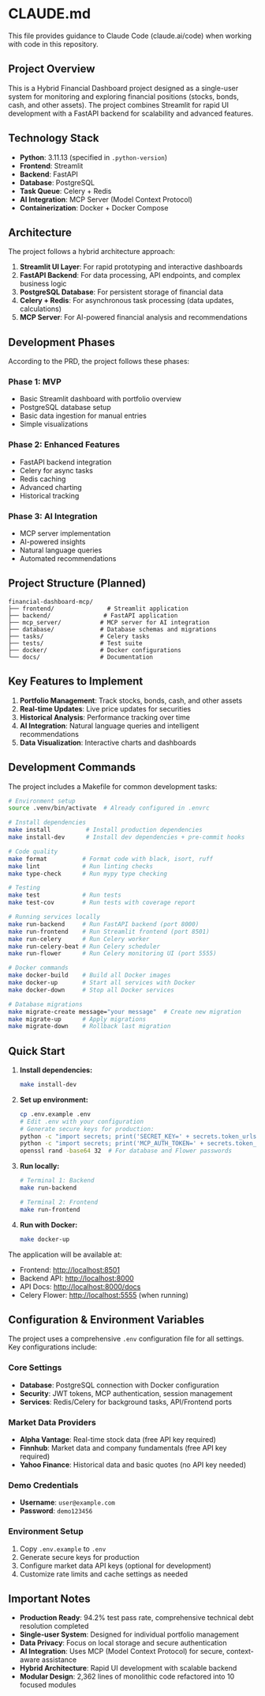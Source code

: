 # CLAUDE.md

This file provides guidance to Claude Code (claude.ai/code) when working with code in this repository.

## Project Overview

This is a Hybrid Financial Dashboard project designed as a single-user system for monitoring and exploring financial positions (stocks, bonds, cash, and other assets). The project combines Streamlit for rapid UI development with a FastAPI backend for scalability and advanced features.

## Technology Stack

- **Python**: 3.11.13 (specified in `.python-version`)
- **Frontend**: Streamlit
- **Backend**: FastAPI
- **Database**: PostgreSQL
- **Task Queue**: Celery + Redis
- **AI Integration**: MCP Server (Model Context Protocol)
- **Containerization**: Docker + Docker Compose

## Architecture

The project follows a hybrid architecture approach:

1. **Streamlit UI Layer**: For rapid prototyping and interactive dashboards
2. **FastAPI Backend**: For data processing, API endpoints, and complex business logic
3. **PostgreSQL Database**: For persistent storage of financial data
4. **Celery + Redis**: For asynchronous task processing (data updates, calculations)
5. **MCP Server**: For AI-powered financial analysis and recommendations

## Development Phases

According to the PRD, the project follows these phases:

### Phase 1: MVP

- Basic Streamlit dashboard with portfolio overview
- PostgreSQL database setup
- Basic data ingestion for manual entries
- Simple visualizations

### Phase 2: Enhanced Features

- FastAPI backend integration
- Celery for async tasks
- Redis caching
- Advanced charting
- Historical tracking

### Phase 3: AI Integration

- MCP server implementation
- AI-powered insights
- Natural language queries
- Automated recommendations

## Project Structure (Planned)

```text
financial-dashboard-mcp/
├── frontend/               # Streamlit application
├── backend/               # FastAPI application
├── mcp_server/           # MCP server for AI integration
├── database/             # Database schemas and migrations
├── tasks/                # Celery tasks
├── tests/                # Test suite
├── docker/               # Docker configurations
└── docs/                 # Documentation
```

## Key Features to Implement

1. **Portfolio Management**: Track stocks, bonds, cash, and other assets
2. **Real-time Updates**: Live price updates for securities
3. **Historical Analysis**: Performance tracking over time
4. **AI Integration**: Natural language queries and intelligent recommendations
5. **Data Visualization**: Interactive charts and dashboards

## Development Commands

The project includes a Makefile for common development tasks:

```bash
# Environment setup
source .venv/bin/activate  # Already configured in .envrc

# Install dependencies
make install          # Install production dependencies
make install-dev      # Install dev dependencies + pre-commit hooks

# Code quality
make format          # Format code with black, isort, ruff
make lint            # Run linting checks
make type-check      # Run mypy type checking

# Testing
make test            # Run tests
make test-cov        # Run tests with coverage report

# Running services locally
make run-backend     # Run FastAPI backend (port 8000)
make run-frontend    # Run Streamlit frontend (port 8501)
make run-celery      # Run Celery worker
make run-celery-beat # Run Celery scheduler
make run-flower      # Run Celery monitoring UI (port 5555)

# Docker commands
make docker-build    # Build all Docker images
make docker-up       # Start all services with Docker
make docker-down     # Stop all Docker services

# Database migrations
make migrate-create message="your message"  # Create new migration
make migrate-up      # Apply migrations
make migrate-down    # Rollback last migration
```

## Quick Start

1. **Install dependencies:**

   ```bash
   make install-dev
   ```

2. **Set up environment:**

   ```bash
   cp .env.example .env
   # Edit .env with your configuration
   # Generate secure keys for production:
   python -c "import secrets; print('SECRET_KEY=' + secrets.token_urlsafe(64))"
   python -c "import secrets; print('MCP_AUTH_TOKEN=' + secrets.token_urlsafe(32))"
   openssl rand -base64 32  # For database and Flower passwords
   ```

3. **Run locally:**

   ```bash
   # Terminal 1: Backend
   make run-backend

   # Terminal 2: Frontend
   make run-frontend
   ```

4. **Run with Docker:**

   ```bash
   make docker-up
   ```

The application will be available at:

- Frontend: <http://localhost:8501>
- Backend API: <http://localhost:8000>
- API Docs: <http://localhost:8000/docs>
- Celery Flower: <http://localhost:5555> (when running)

## Configuration & Environment Variables

The project uses a comprehensive `.env` configuration file for all settings. Key configurations include:

### Core Settings
- **Database**: PostgreSQL connection with Docker configuration
- **Security**: JWT tokens, MCP authentication, session management
- **Services**: Redis/Celery for background tasks, API/Frontend ports

### Market Data Providers
- **Alpha Vantage**: Real-time stock data (free API key required)
- **Finnhub**: Market data and company fundamentals (free API key required)
- **Yahoo Finance**: Historical data and basic quotes (no API key needed)

### Demo Credentials
- **Username**: `user@example.com`
- **Password**: `demo123456`

### Environment Setup
1. Copy `.env.example` to `.env`
2. Generate secure keys for production
3. Configure market data API keys (optional for development)
4. Customize rate limits and cache settings as needed

## Important Notes

- **Production Ready**: 94.2% test pass rate, comprehensive technical debt resolution completed
- **Single-user System**: Designed for individual portfolio management
- **Data Privacy**: Focus on local storage and secure authentication
- **AI Integration**: Uses MCP (Model Context Protocol) for secure, context-aware assistance
- **Hybrid Architecture**: Rapid UI development with scalable backend
- **Modular Design**: 2,362 lines of monolithic code refactored into 10 focused modules
